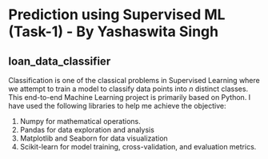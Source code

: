 # Prediction using Supervised ML (Task-1) - By Yashaswita Singh 
## loan_data_classifier
Classification is one of the classical problems in Supervised Learning where we attempt to train a model to classify data points into *n* distinct classes.
This end-to-end Machine Learning project is primarily based on Python. I have used the following libraries to help me achieve the objective:
1. Numpy for mathematical operations.
2. Pandas for data exploration and analysis
3. Matplotlib and Seaborn for data visualization
4. Scikit-learn for model training, cross-validation, and evaluation metrics.

